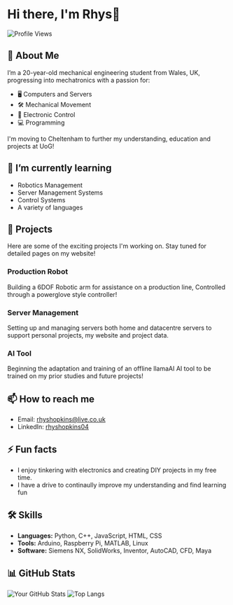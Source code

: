 # Hi there, I'm Rhys👋

![Profile Views](https://komarev.com/ghpvc/?username=yourusername&style=flat-square)

## 🚀 About Me

I’m a 20-year-old mechanical engineering student from Wales, UK, progressing into mechatronics with a passion for:
- 🖥️ Computers and Servers
- 🛠️ Mechanical Movement
- 🔌 Electronic Control
- 💻 Programming

I'm moving to Cheltenham to further my understanding, education and projects at UoG!

## 🌱 I’m currently learning
- Robotics Management
- Server Management Systems
- Control Systems
- A variety of languages

## 🔭 Projects
Here are some of the exciting projects I'm working on. Stay tuned for detailed pages on my website!

### Production Robot
Building a 6DOF Robotic arm for assistance on a production line, Controlled through a powerglove style controller!

### Server Management
Setting up and managing servers both home and datacentre servers to support personal projects, my website and project data.

### AI Tool
Beginning the adaptation and training of an offline llamaAI AI tool to be trained on my prior studies and future projects!

## 📫 How to reach me
- Email: [rhyshopkins@live.co.uk](mailto:rhyshopkins@live.co.uk)
- LinkedIn: [rhyshopkins04]([https://www.linkedin.com/in/yourprofile](https://www.linkedin.com/in/rhyshopkins04/))

## ⚡ Fun facts
- I enjoy tinkering with electronics and creating DIY projects in my free time.
- I have a drive to continaully improve my understanding and find learning fun

## 🛠️ Skills
- **Languages:** Python, C++, JavaScript, HTML, CSS
- **Tools:** Arduino, Raspberry Pi, MATLAB, Linux
- **Software:** Siemens NX, SolidWorks, Inventor, AutoCAD, CFD, Maya

## 📊 GitHub Stats

![Your GitHub Stats](https://github-readme-stats.vercel.app/api?username=yourusername&show_icons=true&theme=radical)
![Top Langs](https://github-readme-stats.vercel.app/api/top-langs/?username=yourusername&layout=compact&theme=radical)
